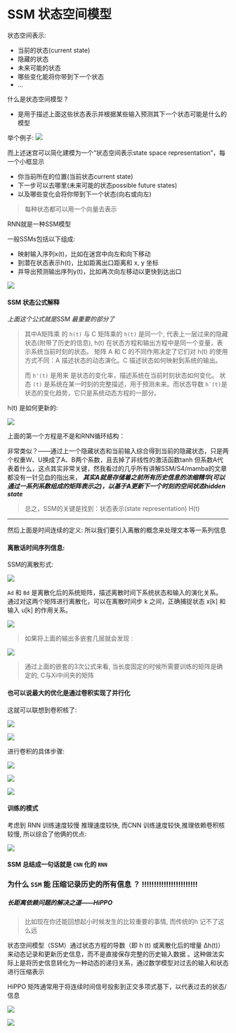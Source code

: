 # SSM 状态空间模型

状态空间表示:
* 当前的状态(current state)
* 隐藏的状态
* 未来可能的状态
* 哪些变化能将你带到下一个状态
* ...

什么是状态空间模型 ?
- 是用于描述上面这些状态表示并根据某些输入预测其下一个状态可能是什么的模型


举个例子:
![](https://image.chiullian.cn/img/202410291433371.png)


而上述迷宫可以简化建模为一个“状态空间表示state space representation”，每一个小框显示

- 你当前所在的位置(当前状态current state)
- 下一步可以去哪里(未来可能的状态possible future states)
- 以及哪些变化会将你带到下一个状态(向右或向左)

> 每种状态都可以用一个向量去表示

RNN就是一种SSM模型

一般SSMs包括以下组成:
* 映射输入序列x(t)，比如在迷宫中向左和向下移动
* 到潜在状态表示h(t)，比如距离出口距离和 x, y 坐标
* 并导出预测输出序列y(t)，比如再次向左移动以更快到达出口

![](https://image.chiullian.cn/img/202410291437300.png)

#### SSM 状态公式解释

*上面这个公式就是SSM 最重要的部分了* 
> 其中A矩阵乘 的 `h(t)` 与 C 矩阵乘的 `h(t)` 是同一个, 代表上一层过来的隐藏状态(附带了历史的信息),
> h(t) 在状态方程和输出方程中是同一个变量，表示系统当前时刻的状态。
矩阵 A 和 C 的不同作用决定了它们对 h(t) 的使用方式不同：A 描述状态的动态演化。C 描述状态如何映射到系统的输出。
> 
> 而 `h'(t)` 是用来 是状态的变化率，描述系统在当前时刻状态如何变化。
> 状态 `(t)` 是系统在某一时刻的完整描述，用于预测未来。而状态导数 `h˙(t)`是状态的变化趋势，它只是系统动态方程的一部分。

h(t) 是如何更新的:

![](https://image.chiullian.cn/img/202411251423389.png)

上面的第一个方程是不是和RNN循环结构：

非常类似？——通过上一个隐藏状态和当前输入综合得到当前的隐藏状态，只是两个权重W、U换成了A、B两个系数，且去掉了非线性的激活函数tanh
但系数A代表着什么，这点其实非常关键，然我看过的几乎所有讲解SSM/S4/mamba的文章都没有一针见血的指出来，
***其实A就是存储着之前所有历史信息的浓缩精华(可以通过一系列系数组成的矩阵表示之)，以基于A更新下一个时刻的空间状态hidden state***

> 总之，SSM的关键是找到：状态表示(state representation) H(t)

------------

然后上面是时间连续的定义: 所以我们要引入离散的概念来处理文本等一系列信息
#### 离散话时间序列信息:
SSM的离散形式:

![](https://image.chiullian.cn/img/202411251434549.png)

`Ad` 和 `Bd` 是离散化后的系统矩阵，描述离散时间下系统状态和输入的演化关系。
通过对这两个矩阵进行离散化，可以在离散时间步 k 之间，正确捕捉状态 x[k] 和输入 u[k] 的作用关系。

![](https://image.chiullian.cn/img/202411251433843.png)

> 如果将上面的输出多嵌套几层就会发现 :
> 
![](https://image.chiullian.cn/img/202411251440649.png)

> 通过上面的嵌套的3次公式来看, 当长度固定的时候所需要训练的矩阵是确定的, C与Xi中间夹的矩阵

####  也可以说最大的优化是通过卷积实现了并行化

这就可以联想到卷积核了:

![](https://image.chiullian.cn/img/202411251450721.png)


![](https://image.chiullian.cn/img/202411251450834.png)

进行卷积的具体步骤:

![](https://image.chiullian.cn/img/202411251451282.png)

![](https://image.chiullian.cn/img/202411251452012.png)

![](https://image.chiullian.cn/img/202411251454437.png)

#### 训练的模式

考虑到 RNN 训练速度较慢 推理速度较快, 而CNN 训练速度较快,推理依赖卷积核较慢, 所以综合了他俩的优点:

![](https://image.chiullian.cn/img/202411251502531.png)

#### SSM 总结成一句话就是 `CNN` 化的 `RNN`
### 为什么 `SSM`  能 压缩记录历史的所有信息 ？ !!!!!!!!!!!!!!!!!!!!!!!
##### 长距离依赖问题的解决之道——HiPPO

> 比如现在你还能回想起小时候发生的比较重要的事情, 而传统的h  记不了这么远

状态空间模型（SSM）通过状态方程的导数（即 h˙(t) 或离散化后的增量 Δh(t)）来动态记录和更新历史信息，而不是直接保存完整的历史输入数据
。这种做法实际上是将历史信息转化为一种动态的递归关系，通过数学模型对过去的输入和状态进行压缩表示

HiPPO 矩阵通常用于将连续时间信号投影到正交多项式基下，以代表过去的状态/信息

![](https://image.chiullian.cn/img/202411251717680.png)

![](https://image.chiullian.cn/img/202411251720090.png)

### 